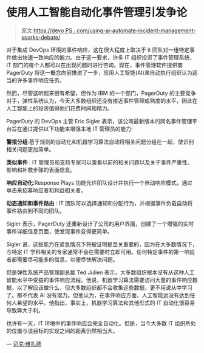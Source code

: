 # 使用人工智能自动化事件管理引发争论

> 原文:[https://devo PS . com/using-ai-automate-incident-management-sparks-debate/](https://devops.com/using-ai-automate-incident-management-sparks-debate/)

对于集成 DevOps 环境的事件响应，这在很大程度上取决于 it 团队对一组特定事件做出快速一致响应的能力。由于这一要求，许多 IT 组织投资了事件管理系统，IT 部门的每个人都可以在出现问题时进行咨询。现在，事件管理软件提供商 PagerDuty 将这一概念向前推进了一步，应用人工智能(AI)来自动执行组织认为适当的许多事件响应任务。

然而，尽管这听起来很有希望，但作为 IBM 的一个部门，PagerDuty 的主要竞争对手，弹性系统认为，今天大多数组织还没有接近事件管理成熟度的水平，因此在人工智能上的投资值得他们花费时间和精力。

PagerDuty 的 DevOps 主管 Eric Sigler 表示，该公司最新版本的同名事件管理平台旨在通过提供以下功能来增强本地 IT 管理员的能力:

**警报分组**:基于规则的自动化和机器学习算法自动将相关问题分组在一起，使识别相关问题更加简单。

**类似事件** : IT 管理员和支持专家可以查看以前的相关问题以及关于事件严重性、影响和补救步骤的表面信息。

**响应自动化**:Response Plays 功能允许团队设计并执行一个自动响应模式，通过单击来招募响应者和利益相关者。

**动态通知和事件路由** : IT 团队可以选择通知和分配行为，并根据事件负载自动将事件路由到不同的团队。

Sigler 表示，PagerDuty 还重新设计了公司的用户界面，创建了一个增强的实时事件详细信息页面，使发现事件变得更简单。

Sigler 说，这些能力在紧急情况下将被证明是至关重要的，因为在大多数情况下，与特定 IT 学科相关的专家通常不会在需要时立即可用。任何特定事件的第一响应者都需要尽可能多的信息，以便尽快解决问题。

但是弹性系统产品管理副总裁 Ted Julien 表示，大多数组织根本没有从这种人工智能水平中受益的事件响应流程。他说，机器学习算法需要访问大量的事件响应数据，以了解应该做什么，但大多数组织都不会收集这些数据，更不用说从中学习了。那不代表 AI 没有潜力。但他认为，在事件响应方面，人工智能远没有达到任何人希望的水平。他指出，事实上，机器学习算法和其他形式的 IT 自动化很容易导致弊大于利。

也许有一天，IT 环境中的事件响应会完全自动化。但是，当今大多数 IT 组织所处的位置与该目标的实现之间的距离仍然相当大。

— [迈克·维扎德](https://devops.com/author/mike-vizard/)